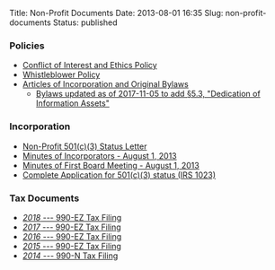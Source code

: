 Title: Non-Profit Documents
Date: 2013-08-01 16:35
Slug: non-profit-documents
Status: published

### Policies

 - [Conflict of Interest and Ethics Policy][conflict]
 - [Whistleblower Policy][whistle]
 - [Articles of Incorporation and Original Bylaws][bylaws]
    - [Bylaws updated as of 2017-11-05 to add §5.3, "Dedication of Information Assets"][bylaws2]

[conflict]: {filename}/pdf/policies/005-COI_and_Ethics_policy.pdf
[whistle]: {filename}/pdf/policies/Whistleblower-Policy.pdf
[bylaws]: {filename}/pdf/incorporation/Articles_of_Incorporation_and_Bylaws.pdf
[bylaws2]: {filename}/pdf/policies/bylaws-amended-2017-11-05.pdf


### Incorporation

-   [Non-Profit 501(c)(3) Status Letter][status]
-   [Minutes of Incorporators - August 1, 2013][minutes1]
-   [Minutes of First Board Meeting - August 1, 2013][minutes2]
-   [Complete Application for 501(c)(3) status (IRS 1023)][app]
    
[status]: {filename}/pdf/incorporation/006-non-profit-status-letter-redacted.pdf
[minutes1]: {filename}/pdf/incorporation/003-minutes_incorporators.pdf
[minutes2]: {filename}/pdf/incorporation/004-mins_1st_bd_mtg-signed.pdf
[app]: {filename}/pdf/incorporation/irs-1023-free-law-project.pdf


### Tax Documents

 - [*2018* --- 990-EZ Tax Filing][tax-2018]
 - [*2017* --- 990-EZ Tax Filing][tax-2017]
 - [*2016* --- 990-EZ Tax Filing][tax-2016]
 - [*2015* --- 990-EZ Tax Filing][tax-2015]
 - [*2014* --- 990-N Tax Filing][tax-2014]

[tax-2018]: {filename}/pdf/taxes/2018-990-EZ.pdf
[tax-2017]: {filename}/pdf/taxes/2017-990-EZ.pdf
[tax-2016]: {filename}/pdf/taxes/2016-990-EZ.pdf
[tax-2015]: {filename}/pdf/taxes/2015-990-EZ.pdf
[tax-2014]: {filename}/pdf/taxes/2014-990-N.pdf
